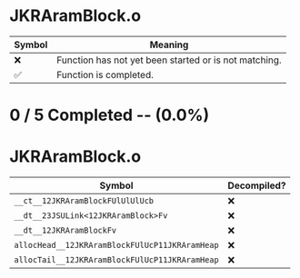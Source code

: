 # JKRAramBlock.o
| Symbol | Meaning 
| ------------- | ------------- 
| :x: | Function has not yet been started or is not matching. 
| :white_check_mark: | Function is completed. 


# 0 / 5 Completed -- (0.0%)
# JKRAramBlock.o
| Symbol | Decompiled? |
| ------------- | ------------- |
| `__ct__12JKRAramBlockFUlUlUlUcb` | :x: |
| `__dt__23JSULink<12JKRAramBlock>Fv` | :x: |
| `__dt__12JKRAramBlockFv` | :x: |
| `allocHead__12JKRAramBlockFUlUcP11JKRAramHeap` | :x: |
| `allocTail__12JKRAramBlockFUlUcP11JKRAramHeap` | :x: |
